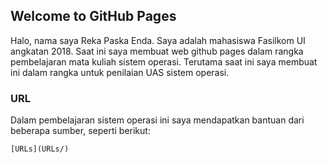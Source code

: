 ## Welcome to GitHub Pages

Halo, nama saya Reka Paska Enda. Saya adalah mahasiswa Fasilkom UI angkatan 2018. Saat ini saya membuat web github pages dalam rangka pembelajaran mata kuliah sistem operasi. Terutama saat ini saya membuat ini dalam rangka untuk penilaian UAS sistem operasi. 

### URL

Dalam pembelajaran sistem operasi ini saya mendapatkan bantuan dari beberapa sumber, seperti berikut: 

```URL
[URLs](URLs/)
```
